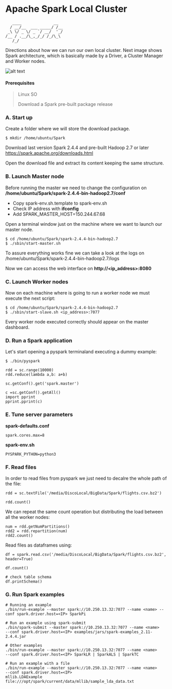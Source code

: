 
# Apache Spark Local Cluster

       ____              __
      / __/__  ___ _____/ /__
     _\ \/ _ \/ _ `/ __/  '_/
    /__ / .__/\_,_/_/ /_/\_\   
       /_/



Directions about how we can run our own local cluster. Next image shows Spark architecture, which is basically made by a Driver, a Cluster Manager and Worker nodes.

![alt text](https://1.bp.blogspot.com/-c5-B-T9ABK4/XAK0709gIWI/AAAAAAAABB8/OvjFJC15e74DoWxJQLliUrskUSbH18aPACEwYBhgL/s1600/pic4.PNG)

<h4>Prerequisites</h4>

> Linux SO
> 
> Download a Spark pre-built package release 


### A. Start up

Create a folder where we will store the download package.

    $ mkdir /home/ubuntu/Spark

Download last version Spark 2.4.4 and pre-built Hadoop 2.7 or later
https://spark.apache.org/downloads.html 

Open the download file and extract its content keeping the same structure.

### B. Launch Master node

Before running the master we need to change the configuration on <b>/home/ubuntu/Spark/spark-2.4.4-bin-hadoop2.7/conf</b>

- Copy spark-env.sh.template to spark-env.sh
- Check IP address with <b>ifconfig</b>
- Add SPARK_MASTER_HOST=150.244.67.68

Open a terminal window just on the machine where we want to launch our master node.

    $ cd /home/ubuntu/Spark/spark-2.4.4-bin-hadoop2.7
    $ ./sbin/start-master.sh

To assure everything works fine we can take a look at the logs on </b>/home/ubuntu/Spark/spark-2.4.4-bin-hadoop2.7/logs</b>

Now we can access the web interface on <b>http://<ip_address>:8080</b>

### C. Launch Worker nodes

Now on each machine where is going to run a worker node we must execute the next script:

    $ cd /home/ubuntu/Spark/spark-2.4.4-bin-hadoop2.7
    $ ./sbin/start-slave.sh <ip_address>:7077

Every worker node executed correctly should appear on the master dashboard.

### D. Run a Spark application

Let's start opening a pyspark terminaland executing a dummy example:

    $ ./bin/pyspark

    rdd = sc.range(10000)
    rdd.reduce(lambda a,b: a+b)

    sc.getConf().get('spark.master')

    c =sc.getConf().getAll()
    import pprint
    pprint.pprint(c)


### E. Tune server parameters

<b>spark-defaults.conf</b>

    spark.cores.max=8

<b>spark-env.sh</b>

    PYSPARK_PYTHON=python3

### F. Read files

In order to read files from pyspark we just need to decalre the whole path of the file:

    rdd = sc.textFile('/media/DiscoLocal/BigData/Spark/flights.csv.bz2')

    rdd.count()

We can repeat the same count operation but distributing the load between all the worker nodes:

    num = rdd.getNumPartitions()
    rdd2 = rdd.repartition(num)
    rdd2.count()

Read files as dataframes using:

    df = spark.read.csv('/media/DiscoLocal/BigData/Spark/flights.csv.bz2',
    header=True)
    
    df.count()

    # check table schema
    df.printSchema()

### G. Run Spark examples

    # Running an example
    ./bin/run-example --master spark://10.250.13.32:7077 --name <name> --conf spark.driver.host=<IP> SparkPi

    # Run an example using spark-submit
    ./bin/spark-submit --master spark://10.250.13.32:7077 --name <name>
    --conf spark.driver.host=<IP> examples/jars/spark-examples_2.11-2.4.4.jar

    # Other examples
    ./bin/run-example --master spark://10.250.13.32:7077 --name <name>
    --conf spark.driver.host=<IP> SparkLR | SparkALS | SparkTC

    # Run an example with a file
    ./bin/run-example --master spark://10.250.13.32:7077 --name <name>
    --conf spark.driver.host=<IP>
    mllib.LDAExample file:///opt/spark/current/data/mllib/sample_lda_data.txt